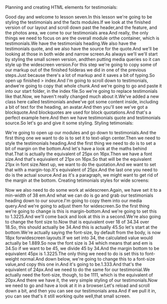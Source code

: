 Planning and creating HTML elements for testimonials:

Good day and welcome to lesson seven.In this lesson we're going to be styling the testimonials and the facts modules.If we look at the finished version of our layout and scroll down past the header,and the feature, and the photos area, we come to our testimonials area.And really, the only things we need to focus on are the overall module orthe container, which is testimonials.We have the testimonials heading.We also have the testimonials quote, and we also have the source for the quote.And we'll be looking at those in both wide and narrow screen.As always we'll we'll start by styling the small screen version, andthen putting media queries so it can style up the widescreen version.For this step we're going to copy some of our markup out of the finished folderas we did in one of the previous steps.Just because there's a lot of markup and it saves a bit of typing.So open up finished > index.And I'm going to scroll down to testimonials, andwe're going to copy that whole chunk.And we're going to go and paste it into our start folder, in the index file.So we're going to replace testimonials like that.Now, we haven't really changed much about it.We've added a new class here called testimonials andwe've got some content inside, including a bit of text for the heading, an avatar.And then you'll see we've got a blockquote.And blockquotes are used for block quotations.And that's a perfect example here.And then we have testimonials quote and testimonials source.So let's go and give it some styling.
Styling tetimonials:

We're going to open up our modules and go down to testimonials.And the first thing one we want to do is to set it to text-align center.Then we need to style the testimonials heading.And the first thing we need to do is to set a bit of margin on the bottom.And let's have a look at the maths behind that.That is actually the equivalent of 25px on 16px.Then we have a font size.And that's equivalent of 21px on 16px.So that will be the equivalent 21px in font size.Next up, we want to do the quotation.And we want to set that with a margin-top.It's equivalent of 25px.And the last one you need to do is the actual source.And as it's a paragraph, we might want to get rid of the margin at the bottom.
Creating tetimonials styles for wide screens:

Now we also need to do some work at widescreen.Again, we have set it to a min-width of 38 em.And what we can do is go and grab our testimonials heading down to our source.I'm going to copy them into our media query.And we're going to adjust them for widescreen.So the first thing we're going to change is this is margin-bottom.And we're going to set this to 1.3225.And we'll come back and look at this in a second.We're also going to change the font size to.Now that is equivalent over 18 of 34.34 over 18.So, this should actually be 34.And this is actually 45.So let's start at the bottom.We're actually saying the font-size, by default from the body, is now 18px forwidescreen layouts.If we set into 34, the calculated value would actually be 1.889.So now the font size is 34 which means that and em is 34.So if we want to be 45, we divide 45 by 34.And the margin bottom to be equivalent 45px is 1.3225.The only thing we need to do is set this to font-weight normal.And down below, we're going to change this to a font-size value,and copy this one in.And it's going to be.1.333.And that's the equivalent of 24px.And we need to do the same for our testimonial.We actually need the font-size, though, to be 1111, which is the equivalent of 20px.And there we have it, the very simple styling of our testimonials.Now we need to go and have a look at it in a browser.Let's reload and scroll down a bit, and then you can see our testimonials area.And if we pull it in, you can see that's it still working quite well,that small screen.